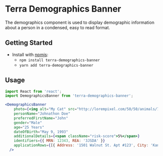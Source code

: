 # Terra Demographics Banner

The demographics component is used to display demographic information about a person in a condensed, easy to read format.

## Getting Started

- Install with [npmjs](https://www.npmjs.com):
  - `npm install terra-demographics-banner`
  - `yarn add terra-demographics-banner`

## Usage

```jsx
import React from 'react';
import DemographicsBanner from 'terra-demographics-banner';

<DemographicsBanner
    photo={<img alt="My Cat" src="http://lorempixel.com/50/50/animals/7/" />}
    personName="Johnathon Doe"
    preferredFirstName="John"
    gender="Male"
    age="25 Years"
    dateOfBirth="May 9, 1993"
    additionalDetails={<span className="risk-score">5%</span>}
    identifiers={{ MRN: 12343, REA: '3JSDA' }}
    applicationRows={[{ Address: '1501 Walnut St. Apt #123', City: 'Kansas City MO' }, { ZIP: 64108 }]}
  />
```
